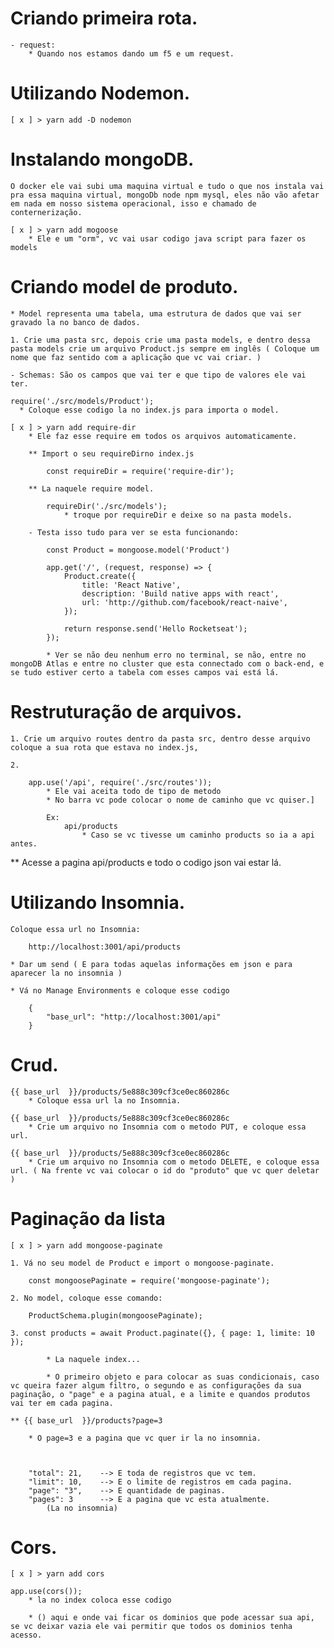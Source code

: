 # Criando primeira rota.

    - request: 
        * Quando nos estamos dando um f5 e um request.

# Utilizando Nodemon.

    [ x ] > yarn add -D nodemon

# Instalando mongoDB.

    O docker ele vai subi uma maquina virtual e tudo o que nos instala vai pra essa maquina virtual, mongoDb node npm mysql, eles não vão afetar em nada em nosso sistema operacional, isso e chamado de conternerização.

    [ x ] > yarn add mogoose
        * Ele e um "orm", vc vai usar codigo java script para fazer os models

# Criando model de produto.

    * Model representa uma tabela, uma estrutura de dados que vai ser gravado la no banco de dados.

    1. Crie uma pasta src, depois crie uma pasta models, e dentro dessa pasta models crie um arquivo Product.js sempre em inglês ( Coloque um nome que faz sentido com a aplicação que vc vai criar. )

    - Schemas: São os campos que vai ter e que tipo de valores ele vai ter.

    require('./src/models/Product');
      * Coloque esse codigo la no index.js para importa o model.

    [ x ] > yarn add require-dir
        * Ele faz esse require em todos os arquivos automaticamente.

        ** Import o seu requireDirno index.js

            const requireDir = require('require-dir');

        ** La naquele require model.

            requireDir('./src/models');
                * troque por requireDir e deixe so na pasta models.

        - Testa isso tudo para ver se esta funcionando: 

            const Product = mongoose.model('Product')

            app.get('/', (request, response) => {
                Product.create({
                    title: 'React Native',
                    description: 'Build native apps with react',
                    url: 'http://github.com/facebook/react-naive',
                });

                return response.send('Hello Rocketseat');
            });

            * Ver se não deu nenhum erro no terminal, se não, entre no mongoDB Atlas e entre no cluster que esta connectado com o back-end, e se tudo estiver certo a tabela com esses campos vai está lá.

# Restruturação de arquivos.

    1. Crie um arquivo routes dentro da pasta src, dentro desse arquivo coloque a sua rota que estava no index.js,

    2. 

        app.use('/api', require('./src/routes'));
            * Ele vai aceita todo de tipo de metodo
            * No barra vc pode colocar o nome de caminho que vc quiser.]
            
            Ex:
                api/products
                    * Caso se vc tivesse um caminho products so ia a api antes.

    
** Acesse a pagina api/products e todo o codigo json vai estar lá.

# Utilizando Insomnia.

    Coloque essa url no Insomnia: 

        http://localhost:3001/api/products

    * Dar um send ( E para todas aquelas informações em json e para aparecer la no insomnia )

    * Vá no Manage Environments e coloque esse codigo

        {
            "base_url": "http://localhost:3001/api"
        }

# Crud.

    {{ base_url  }}/products/5e888c309cf3ce0ec860286c
        * Coloque essa url la no Insomnia.

    {{ base_url  }}/products/5e888c309cf3ce0ec860286c
        * Crie um arquivo no Insomnia com o metodo PUT, e coloque essa url.

    {{ base_url  }}/products/5e888c309cf3ce0ec860286c
        * Crie um arquivo no Insomnia com o metodo DELETE, e coloque essa url. ( Na frente vc vai colocar o id do "produto" que vc quer deletar )

# Paginação da lista

    [ x ] > yarn add mongoose-paginate

    1. Vá no seu model de Product e import o mongoose-paginate.

        const mongoosePaginate = require('mongoose-paginate');

    2. No model, coloque esse comando: 

        ProductSchema.plugin(mongoosePaginate);

    3. const products = await Product.paginate({}, { page: 1, limite: 10 });

            * La naquele index...

            * O primeiro objeto e para colocar as suas condicionais, caso vc queira fazer algum filtro, o segundo e as configurações da sua paginação, o "page" e a pagina atual, e a limite e quandos produtos vai ter em cada pagina.

    ** {{ base_url  }}/products?page=3

        * O page=3 e a pagina que vc quer ir la no insomnia.



        "total": 21,    --> E toda de registros que vc tem.
        "limit": 10,    --> E o limite de registros em cada pagina.
        "page": "3",    --> E quantidade de paginas.
        "pages": 3      --> E a pagina que vc esta atualmente.
            (La no insomnia)

        
# Cors.

    [ x ] > yarn add cors

    app.use(cors());
        * la no index coloca esse codigo

        * () aqui e onde vai ficar os dominios que pode acessar sua api, se vc deixar vazia ele vai permitir que todos os dominios tenha acesso.
    

    